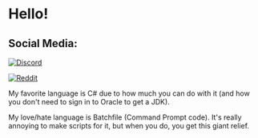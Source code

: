 # Hello!
## Social Media:
[![Discord](https://img.shields.io/badge/TheTank20-%231133-5865F2)](https://github.com/thepwrtank18/)

[![Reddit](https://img.shields.io/badge/TheTank18-u%2F-FF4500)](https://www.reddit.com/u/TheTank18)


My favorite language is C#  due to how much you can do with it (and how you don't need to sign in to Oracle to get a JDK).

My love/hate language is Batchfile (Command Prompt code). It's really annoying to make scripts for it, but when you do, you get this giant relief.
